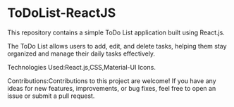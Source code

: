 # ToDoList-ReactJS
This repository contains a simple ToDo List application built using React.js.

The ToDo List allows users to add, edit, and delete tasks, helping them stay organized and manage their daily tasks effectively.

Technologies Used:React.js,CSS,Material-UI Icons.

Contributions:Contributions to this project are welcome! If you have any ideas for new features, improvements, or bug fixes, feel free to open an issue or submit a pull request.
